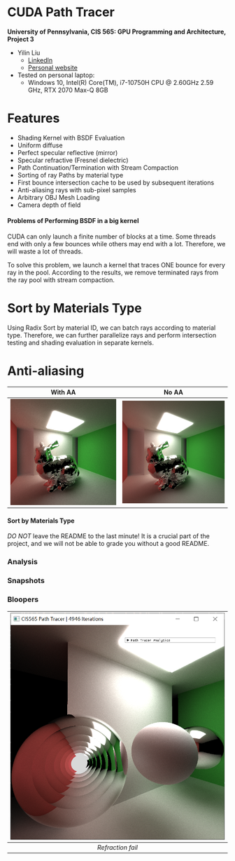 CUDA Path Tracer
================

**University of Pennsylvania, CIS 565: GPU Programming and Architecture, Project 3**


* Yilin Liu
  * [LinkedIn](https://www.linkedin.com/in/yilin-liu-9538ba1a5/)
  * [Personal website](https://www.yilin.games)
* Tested on personal laptop:
  - Windows 10, Intel(R) Core(TM), i7-10750H CPU @ 2.60GHz 2.59 GHz, RTX 2070 Max-Q 8GB

Features
=============
* Shading Kernel with BSDF Evaluation
* Uniform diffuse
* Perfect specular reflective (mirror)
* Specular refractive (Fresnel dielectric)
* Path Continuation/Termination with Stream Compaction
* Sorting of ray Paths by material type
* First bounce intersection cache to be used by subsequent iterations
* Anti-aliasing rays with sub-pixel samples
* Arbitrary OBJ Mesh Loading
* Camera depth of field

#### Problems of Performing BSDF in a big kernel 
CUDA can only launch a finite number of blocks at a time. Some threads end with only a few bounces while others may end with a lot. Therefore, we will waste a lot of threads. 

To solve this problem, we  launch a kernel that traces ONE bounce for every ray in the pool. According to the results, we remove terminated rays from the ray pool with stream compaction. 

Sort by Materials Type 
============
Using Radix Sort by material ID, we can batch rays according to material type. Therefore, we can further parallelize rays and perform intersection testing and shading evaluation in separate kernels. 


Anti-aliasing
===========
| With AA | No AA |
|:-------:|:-------:|
|![](img/aa.png)|![](img/NO_AA.png)|


#### Sort by Materials Type 


*DO NOT* leave the README to the last minute! It is a crucial part of the
project, and we will not be able to grade you without a good README.

### Analysis


### Snapshots



### Bloopers

  |![image](img/bloopers/refraction_fail.png)|
  |:--:| 
  | *Refraction fail* |